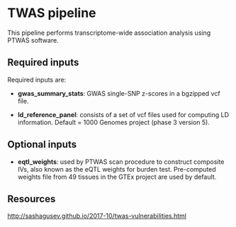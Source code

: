 # TWAS pipeline

This pipeline performs transcriptome-wide association analysis using PTWAS software.

## Required inputs

Required inputs are:

- **gwas_summary_stats**: GWAS single-SNP z-scores in a bgzipped vcf file.

- **ld_reference_panel**: consists of a set of vcf files used for computing LD information. Default = 1000 Genomes project (phase 3 version 5).


## Optional inputs

- **eqtl_weights**: used by PTWAS scan procedure to construct composite IVs, also known as the eQTL weights for burden test. Pre-computed weights file from 49 tissues in the GTEx project are used by default.


## Resources

http://sashagusev.github.io/2017-10/twas-vulnerabilities.html
